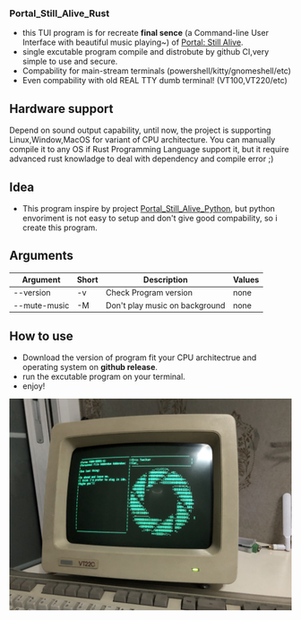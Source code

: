 ### Portal_Still_Alive_Rust
 - this TUI program is for recreate **final sence** (a Command-line User Interface with beautiful music playing~) of [Portal: Still Alive](https://theportalwiki.com).
 - single excutable program compile and distrobute by github CI,very simple to use and secure.
 - Compability for main-stream terminals (powershell/kitty/gnomeshell/etc)
 - Even compability with old REAL TTY dumb terminal! (VT100,VT220/etc)

## Hardware support
Depend on sound output capability, until now, the project is supporting Linux,Window,MacOS for variant of CPU architecture.
You can manually compile it to any OS if Rust Programming Language support it, but it require advanced rust knowladge to deal with dependency and compile error ;)

## Idea
 - This program inspire by project [Portal_Still_Alive_Python](https://github.com/errorer/Portal_StillAlive_Python), but python envoriment is not easy to setup and don't give good compability, so i create this program.

## Arguments
| Argument         | Short | Description                                                                                  | Values                                             |
|------------------|-------|----------------------------------------------------------------------------------------------|----------------------------------------------------|
| --version        | -v    | Check Program version                                         | none                                 |
| --mute-music       | -M    | Don't play music on background | none |

## How to use
- Download the version of program fit your CPU architectrue and operating system on **github release**.
- run the excutable program on your terminal.
- enjoy!

![](pic/demo.jpg)
